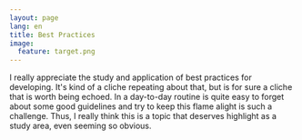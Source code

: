 ```yaml
---
layout: page
lang: en
title: Best Practices
image:
  feature: target.png
---
```


I really appreciate the study and application of best practices for developing. It's kind of a cliche repeating about that, but is for sure a cliche that is worth being echoed. In a day-to-day routine is quite easy to forget about some good guidelines and try to keep this flame alight is such a challenge. Thus, I really think this is a topic that deserves highlight as a study area, even seeming so obvious.